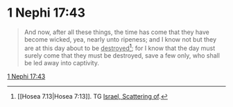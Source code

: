 # 1 Nephi 17:43

> And now, after all these things, the time has come that they have become wicked, yea, nearly unto ripeness; and I know not but they are at this day about to be <u>destroyed</u>[^a]; for I know that the day must surely come that they must be destroyed, save a few only, who shall be led away into captivity.

[1 Nephi 17:43](https://www.churchofjesuschrist.org/study/scriptures/bofm/1-ne/17?lang=eng&id=p43#p43)


[^a]: [[Hosea 7.13|Hosea 7:13]]. TG [Israel, Scattering of](https://www.churchofjesuschrist.org/study/scriptures/tg/israel-scattering-of?lang=eng).
